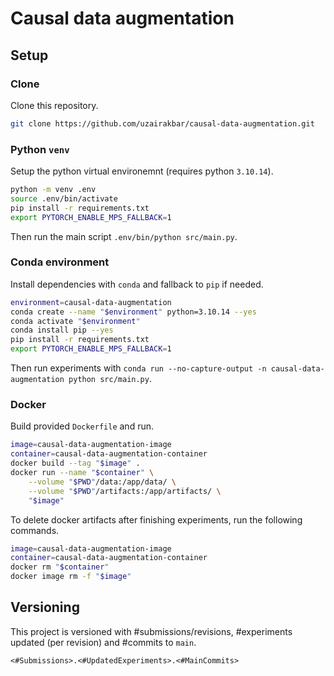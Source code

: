 # Causal data augmentation

## Setup
### Clone
Clone this repository.
```bash
git clone https://github.com/uzairakbar/causal-data-augmentation.git
```

### Python `venv`
Setup the python virtual environemnt (requires python `3.10.14`).
```bash
python -m venv .env
source .env/bin/activate
pip install -r requirements.txt
export PYTORCH_ENABLE_MPS_FALLBACK=1
```

Then run the main script `.env/bin/python src/main.py`.

### Conda environment
Install dependencies with `conda` and fallback to `pip` if needed.
```bash
environment=causal-data-augmentation
conda create --name "$environment" python=3.10.14 --yes
conda activate "$environment"
conda install pip --yes
pip install -r requirements.txt
export PYTORCH_ENABLE_MPS_FALLBACK=1
```
Then run experiments with `conda run --no-capture-output -n causal-data-augmentation python src/main.py`.

### Docker
Build provided `Dockerfile` and run.
```bash
image=causal-data-augmentation-image
container=causal-data-augmentation-container
docker build --tag "$image" .
docker run --name "$container" \
    --volume "$PWD"/data:/app/data/ \
    --volume "$PWD"/artifacts:/app/artifacts/ \
    "$image"
```

To delete docker artifacts after finishing experiments, run the following commands.
```bash
image=causal-data-augmentation-image
container=causal-data-augmentation-container
docker rm "$container"
docker image rm -f "$image"
```

## Versioning
This project is versioned with #submissions/revisions, #experiments updated (per revision) and #commits to `main`.
```
<#Submissions>.<#UpdatedExperiments>.<#MainCommits>
```
